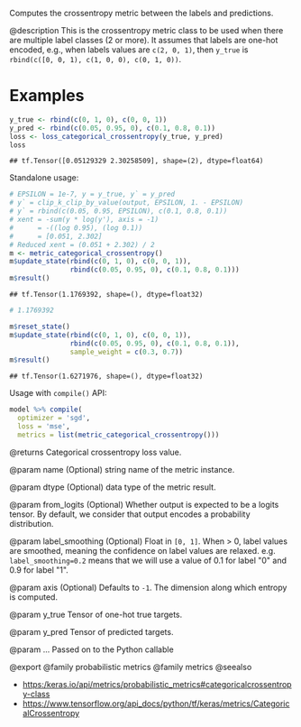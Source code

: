 Computes the crossentropy metric between the labels and predictions.

@description
This is the crossentropy metric class to be used when there are multiple
label classes (2 or more). It assumes that labels are one-hot encoded,
e.g., when labels values are `c(2, 0, 1)`, then
`y_true` is `rbind(c([0, 0, 1), c(1, 0, 0), c(0, 1, 0))`.

# Examples

```r
y_true <- rbind(c(0, 1, 0), c(0, 0, 1))
y_pred <- rbind(c(0.05, 0.95, 0), c(0.1, 0.8, 0.1))
loss <- loss_categorical_crossentropy(y_true, y_pred)
loss
```

```
## tf.Tensor([0.05129329 2.30258509], shape=(2), dtype=float64)
```
Standalone usage:


```r
# EPSILON = 1e-7, y = y_true, y` = y_pred
# y` = clip_k_clip_by_value(output, EPSILON, 1. - EPSILON)
# y` = rbind(c(0.05, 0.95, EPSILON), c(0.1, 0.8, 0.1))
# xent = -sum(y * log(y'), axis = -1)
#      = -((log 0.95), (log 0.1))
#      = [0.051, 2.302]
# Reduced xent = (0.051 + 2.302) / 2
m <- metric_categorical_crossentropy()
m$update_state(rbind(c(0, 1, 0), c(0, 0, 1)),
               rbind(c(0.05, 0.95, 0), c(0.1, 0.8, 0.1)))
m$result()
```

```
## tf.Tensor(1.1769392, shape=(), dtype=float32)
```

```r
# 1.1769392
```


```r
m$reset_state()
m$update_state(rbind(c(0, 1, 0), c(0, 0, 1)),
               rbind(c(0.05, 0.95, 0), c(0.1, 0.8, 0.1)),
               sample_weight = c(0.3, 0.7))
m$result()
```

```
## tf.Tensor(1.6271976, shape=(), dtype=float32)
```

Usage with `compile()` API:


```r
model %>% compile(
  optimizer = 'sgd',
  loss = 'mse',
  metrics = list(metric_categorical_crossentropy()))
```

@returns
Categorical crossentropy loss value.

@param name
(Optional) string name of the metric instance.

@param dtype
(Optional) data type of the metric result.

@param from_logits
(Optional) Whether output is expected to be
a logits tensor. By default, we consider that output
encodes a probability distribution.

@param label_smoothing
(Optional) Float in `[0, 1]`.
When > 0, label values are smoothed, meaning the confidence
on label values are relaxed. e.g. `label_smoothing=0.2` means
that we will use a value of 0.1 for label
"0" and 0.9 for label "1".

@param axis
(Optional) Defaults to `-1`.
The dimension along which entropy is computed.

@param y_true
Tensor of one-hot true targets.

@param y_pred
Tensor of predicted targets.

@param ...
Passed on to the Python callable

@export
@family probabilistic metrics
@family metrics
@seealso
+ <https:/keras.io/api/metrics/probabilistic_metrics#categoricalcrossentropy-class>
+ <https://www.tensorflow.org/api_docs/python/tf/keras/metrics/CategoricalCrossentropy>

